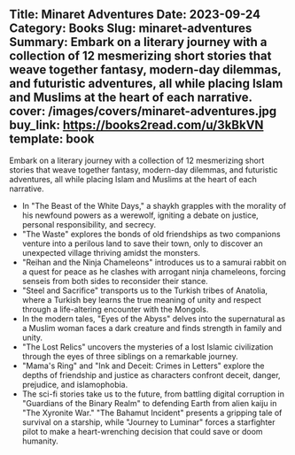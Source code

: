 Title: Minaret Adventures
Date: 2023-09-24
Category: Books
Slug: minaret-adventures
Summary: Embark on a literary journey with a collection of 12 mesmerizing short stories that weave together fantasy, modern-day dilemmas, and futuristic adventures, all while placing Islam and Muslims at the heart of each narrative.
cover: /images/covers/minaret-adventures.jpg
buy_link: https://books2read.com/u/3kBkVN
template: book
---

Embark on a literary journey with a collection of 12 mesmerizing short stories that weave together fantasy, modern-day dilemmas, and futuristic adventures, all while placing Islam and Muslims at the heart of each narrative.

- In "The Beast of the White Days," a shaykh grapples with the morality of his newfound powers as a werewolf, igniting a debate on justice, personal responsibility, and secrecy.
- "The Waste" explores the bonds of old friendships as two companions venture into a perilous land to save their town, only to discover an unexpected village thriving amidst the monsters.
- "Reihan and the Ninja Chameleons" introduces us to a samurai rabbit on a quest for peace as he clashes with arrogant ninja chameleons, forcing senseis from both sides to reconsider their stance.
- "Steel and Sacrifice" transports us to the Turkish tribes of Anatolia, where a Turkish bey learns the true meaning of unity and respect through a life-altering encounter with the Mongols.
- In the modern tales, "Eyes of the Abyss" delves into the supernatural as a Muslim woman faces a dark creature and finds strength in family and unity.
- "The Lost Relics" uncovers the mysteries of a lost Islamic civilization through the eyes of three siblings on a remarkable journey.
- "Mama's Ring" and "Ink and Deceit: Crimes in Letters" explore the depths of friendship and justice as characters confront deceit, danger, prejudice, and islamophobia.
- The sci-fi stories take us to the future, from battling digital corruption in "Guardians of the Binary Realm" to defending Earth from alien kaiju in "The Xyronite War." "The Bahamut Incident" presents a gripping tale of survival on a starship, while "Journey to Luminar" forces a starfighter pilot to make a heart-wrenching decision that could save or doom humanity.
